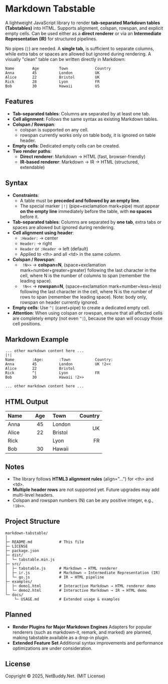 # Markdown Tabstable

A lightweight JavaScript library to render **tab-separated Markdown tables (Tabstables)** into HTML. Supports alignment, colspan, rowspan, and explicit empty cells. Can be used either as a **direct renderer** or via an **Intermediate Representation (IR)** for structured pipelines.

No pipes (`|`) are needed. A **single tab,** is sufficient to separate columns, while extra tabs or spaces are allowed but ignored during rendering. A visually "clean" table can be written directly in Markdown:

```text
Name		Age		    Town			Country
Anna		45	        London		    UK 
Alice 		22		    Bristol	        UK
Rick		28	        Lyon			FR	 
Bob		    30          Hawaii          US   
```     
 
## Features

- **Tab-separated tables**: Columns are separated by at least one tab.
- **Cell alignment**: Follows the same syntax as existing Markdown tables.
- **Colspan / Rowspan**:
	- colspan is supported on any cell.
	- rowspan currently works only on table body, it is ignored on table header.
- **Empty cells**: Dedicated empty cells can be created.
- **Two render paths**:
	- **Direct renderer**: Markdown → HTML (fast, browser-friendly)
	- **IR-based renderer**: Markdown → IR → HTML (structured, extendable)

## Syntax

- **Constraints**:
	- A table must be **preceded and followed by an empty line**.
	- The special marker `|!|` (pipe+exclamation mark+pipe) must appear **on the empty line** immediately before the table, with **no spaces** before it.
- **Tab-separated tables**: Columns are separated by **one tab**, extra tabs or spaces are allowed but ignored during rendering.
- **Cell alignment using header**:
	- `:Header:` → center
	- `Header:` → right
	- `Header` or `:Header` → left (default)
	- Applied to &lt;th&gt; and all &lt;td&gt; in the same column.
- **Colspan / Rowspan**:
	- ` !N>>` → **colspan=N**, (space+exclamation mark+number+greater+greater) following the last character in the cell, where N is the number of columns to span (remember the leading space).
	- ` !N<<` → **rowspan=N**, (space+exclamation mark+number+less+less) following the last character in the cell, where N is the number of rows to span (remember the leading space). Note: body only, rowspan on header currently ignored.
- **Empty cells**: Use `^|`  (caret+pipe) to create a dedicated empty cell.
- **Attention**: When using colspan or rowspan, ensure that all affected cells are completely empty (not even `^|`), because the span will occupy those cell positions.

## Markdown Example

```text
... other markdown content here ...
|!|
Name		:Age:		:Town			Country:
Anna		45			London			UK !2<<
Alice		22			Bristol	
Rick		^|			Lyon			FR	 
Bob			30			Hawaii !2>>

... other markdown content here ...
```

## HTML Output

<table>
<thead><tr>
<th align="left">Name &nbsp;&nbsp;&nbsp;</th>
<th align="center">&nbsp;&nbsp;Age&nbsp;&nbsp;</th>
<th align="left">Town&nbsp;&nbsp;&nbsp;</th>
<th align="right">&nbsp;&nbsp;&nbsp;Country</th>
</tr></thead>
<tbody><tr>
<td align="left">Anna</td>
<td align="center">45</td>
<td align="left">London</td>
<td rowspan="2" align="right">UK</td>
</tr><tr>
<td align="left">Alice</td>
<td align="center">22</td>
<td align="left">Bristol</td>
</tr><tr>
<td align="left">Rick</td>
<td align="center"></td>
<td align="left">Lyon</td>
<td align="right">FR</td>
</tr><tr>
<td align="left">Bob</td>
<td align="center">30</td>
<td colspan="2" align="left">Hawaii</td>
</tr></tbody>
</table>

## Notes

- The library follows **HTML3 alignment rules** (align="...") for &lt;th&gt; and &lt;td&gt;.
- **Multiple header rows** are not supported yet. Future upgrades may add multi-level headers.
- Colspan and rowspan numbers (N) can be any positive integer, e.g., ` !10>>`.

## Project Structure

```text
markdown-tabstable/ 
│ 
├─ README.md			# This file 
├─ LICENSE 
├─ package.json 
├─ dist/ 
│  └─ tabstable.min.js 
├─ src/ 
│  ├─ tabstable.js		# Markdown → HTML renderer 
│  ├─ ir.js				# Markdown → Intermediate Representation (IR) 
│  └─ go.js				# IR → HTML pipeline 
├─ examples/ 
│  ├─ demo1.html		# Interactive Markdown → HTML renderer demo
│  └─ demo2.html		# Interactive Markdown → IR → HTML demo 
└─ docs/
    └─ USAGE.md			# Extended usage & examples
```

## Planned

- **Render Plugins for Major Markdown Engines**
Adapters for popular renderers (such as markdown-it, remark, and marked) are planned, making tabstable available as a drop-in plugin.
- **Extended Feature Set**
Additional syntax improvements and performance optimizations are under consideration.

## License

Copyright ©️ 2025, NetBuddy.Net. (MIT License)
